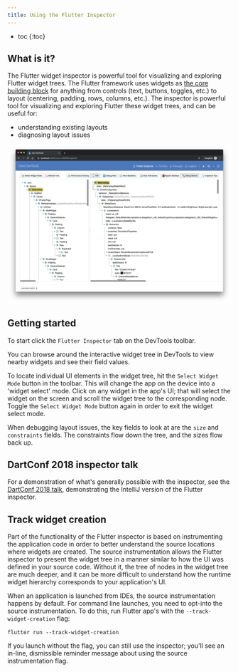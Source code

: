 ```yaml
---
title: Using the Flutter Inspector
---
```


* toc
{:toc}

## What is it?

The Flutter widget inspector is powerful tool for visualizing and exploring
Flutter widget trees. The Flutter framework uses widgets as
[the core building block](https://flutter.dev/docs/development/ui/widgets-intro)
for anything from controls (text, buttons, toggles, etc.) to layout (centering,
padding, rows, columns, etc.). The inspector is powerful tool for visualizing and
exploring Flutter these widget trees, and can be useful for:

* understanding existing layouts
* diagnosing layout issues

<img src="images/inspector_screenshot.png" width="800" />

## Getting started

To start click the `Flutter Inspector` tab on the DevTools toolbar.

You can browse around the interactive widget tree in DevTools to view
nearby widgets and see their field values.

To locate individual UI elements in the widget tree, hit the `Select Widget Mode`
button in the toolbar. This will change the app on the device into a 'widget select'
mode. Click on any widget in the app's UI; that will select the widget on the screen
and scroll the widget tree to the corresponding node. Toggle the `Select Widget Mode`
button again in order to exit the widget select mode.

When debugging layout issues, the key fields to look at are the `size` and
`constraints` fields. The constraints flow down the tree, and the sizes flow back up.

## DartConf 2018 inspector talk

For a demonstration of what's generally possible with the inspector, see the
[DartConf 2018 talk](https://www.youtube.com/watch?v=JIcmJNT9DNI), demonstrating
the IntelliJ version of the Flutter inspector.

## Track widget creation

Part of the functionality of the Flutter inspector is based on instrumenting the
application code in order to better understand the source locations where widgets are
created. The source instrumentation allows the Flutter inspector to present the widget
tree in a manner similar to how the UI was defined in your source code. Without it,
the tree of nodes in the widget tree are much deeper, and it can be more difficult to
understand how the runtime widget hierarchy corresponds to your application's UI.

When an application is launched from IDEs, the source instrumentation happens
by default. For command line launches, you need to opt-into the source instrumentation.
To do this, run Flutter app's with the `--track-widget-creation` flag:

```
flutter run --track-widget-creation
```

If you launch without the flag, you can still use the inspector; you'll see an in-line,
dismissible reminder message about using the source instrumentation flag.
